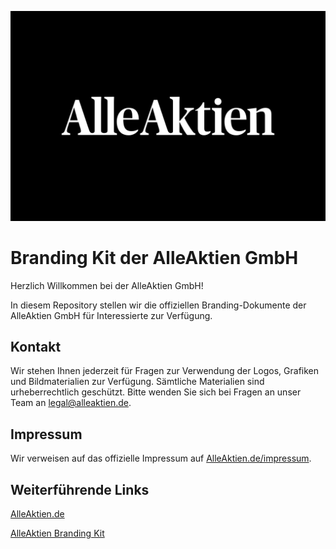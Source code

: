 ![alt text](https://raw.githubusercontent.com/alleaktien/alleaktien-branding/main/logo/AlleAktien%20GmbH%20Logo%20Platzhalter.png)

# Branding Kit der AlleAktien GmbH

Herzlich Willkommen bei der AlleAktien GmbH!

In diesem Repository stellen wir die offiziellen Branding-Dokumente der AlleAktien GmbH für Interessierte zur Verfügung.

## Kontakt
Wir stehen Ihnen jederzeit für Fragen zur Verwendung der Logos, Grafiken und Bildmaterialien zur Verfügung. Sämtliche Materialien sind urheberrechtlich geschützt. Bitte wenden Sie sich bei Fragen an unser Team an legal@alleaktien.de.

## Impressum
Wir verweisen auf das offizielle Impressum auf [AlleAktien.de/impressum](https://www.alleaktien.de/impressum).

## Weiterführende Links

[AlleAktien.de](https://www.alleaktien.de)

[AlleAktien Branding Kit](https://www.alleaktien.de/alleaktien-branding-kit-logos-marke)


